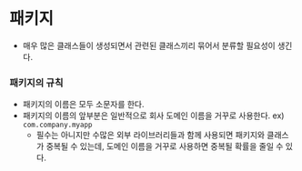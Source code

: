 # 패키지
- 매우 많은 클래스들이 생성되면서 관련된 클래스끼리 묶어서 분류할 필요성이 생긴다.

### 패키지의 규칙
- 패키지의 이름은 모두 소문자를 한다.
- 패키지의 이름의 앞부분은 일반적으로 회사 도메인 이름을 거꾸로 사용한다.
  ex) `com.company.myapp`
  - 필수는 아니지만 수많은 외부 라이브러리들과 함께 사용되면 패키지와 클래스가 중복될 수 있는데, 도메인 이름을 거꾸로 사용하면 중복될 확률을 줄일 수 있다.